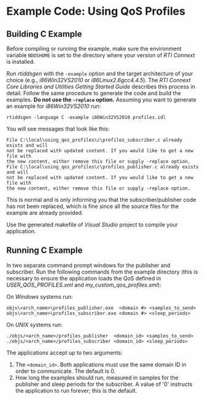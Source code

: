 # Example Code: Using QoS Profiles

## Building C Example
Before compiling or running the example, make sure the environment variable
`NDDSHOME` is set to the directory where your version of *RTI Connext* is
installed.

Run *rtiddsgen* with the `-example` option and the target architecture of your
choice (e.g., *i86Win32VS2010* or *i86Linux2.6gcc4.4.5*). The *RTI Connext Core
Libraries and Utilities Getting Started Guide* describes this process in detail.
Follow the same procedure to generate the code and build the examples. **Do not
use the `-replace` option.** Assuming you want to generate an example for
*i86Win32VS2010* run:
```
rtiddsgen -language C -example i86Win32VS2010 profiles.idl
```

You will see messages that look like this:
```
File C:\local\using_qos_profiles\c\profiles_subscriber.c already exists and will
not be replaced with updated content. If you would like to get a new file with
the new content, either remove this file or supply -replace option.
File C:\local\using_qos_profiles\c\profiles_publisher.c already exists and will
not be replaced with updated content. If you would like to get a new file with
the new content, either remove this file or supply -replace option.
```

This is normal and is only informing you that the subscriber/publisher code has
not been replaced, which is fine since all the source files for the example are
already provided.

Use the generated makefile of *Visual Studio* project to compile your
application.

## Running C Example
In two separate command prompt windows for the publisher and subscriber. Run
the following commands from the example directory (this is necessary to ensure
the application loads the QoS defined in *USER_QOS_PROFILES.xml* and
*my_custom_qos_profiles.xml*):

On *Windows* systems run:
```
objs\<arch_name>\profiles_publisher.exe  <domain #> <samples_to_send>
objs\<arch_name>\profiles_subscriber.exe <domain #> <sleep_periods>
```

On *UNIX* systems run:
```
./objs/<arch_name>/profiles_publisher  <domain_id> <samples_to_send>
./objs/<arch_name>/profiles_subscriber <domain_id> <sleep_periods>
```

The applications accept up to two arguments:

1. The `<domain_id>`. Both applications must use the same domain ID in order to
communicate. The default is 0.
2. How long the examples should run, measured in samples for the publisher
and sleep periods for the subscriber. A value of '0' instructs the
application to run forever; this is the default.
